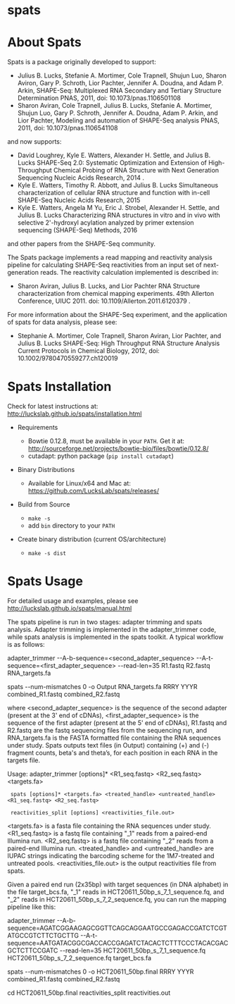 # spats
About Spats
===========

Spats is a package originally developed to support: 

- Julius B. Lucks, Stefanie A. Mortimer, Cole Trapnell, Shujun Luo, 
	Sharon Aviron, Gary P. Schroth, Lior Pachter, Jennifer A. Doudna, and Adam P. Arkin, 
	SHAPE-Seq: Multiplexed RNA Secondary and Tertiary Structure Determination 
        PNAS, 2011, doi: 10.1073/pnas.1106501108
- Sharon Aviran, Cole Trapnell, Julius B. Lucks, Stefanie A. Mortimer, Shujun Luo,
	Gary P. Schroth, Jennifer A. Doudna, Adam P. Arkin, and Lior Pachter, 
	Modeling and automation of SHAPE-Seq analysis 
        PNAS, 2011, doi: 10.1073/pnas.1106541108

and now supports:

- David Loughrey, Kyle E. Watters, Alexander H. Settle, and Julius B. Lucks
  SHAPE-Seq 2.0: Systematic Optimization and Extension of High-Throughput
  Chemical Probing of RNA Structure with Next Generation Sequencing
      Nucleic Acids Research, 2014 .
- Kyle E. Watters, Timothy R. Abbott, and Julius B. Lucks
  Simultaneous characterization of cellular RNA structure and function
  with in-cell SHAPE-Seq
      Nucleic Acids Research, 2015
- Kyle E. Watters, Angela M Yu, Eric J. Strobel, Alexander H. Settle, and Julius B. Lucks
  Characterizing RNA structures in vitro and in vivo with selective 2'-hydroxyl acylation
  analyzed by primer extension sequencing (SHAPE-Seq)
      Methods, 2016

and other papers from the SHAPE-Seq community.

The Spats package implements a read mapping and reactivity analysis pipeline for calculating
SHAPE-Seq reactivities from an input set of next-generation reads. The reactivity calculation
implemented is described in:

- Sharon Aviran, Julius B. Lucks, and Lior Pachter
  RNA Structure characterization from chemical mapping experiments.
  49th Allerton Conference, UIUC 2011. doi: 10.1109/Allerton.2011.6120379 .


For more information about the SHAPE-Seq experiment, and the application of spats for data analysis,
please see:

- Stephanie A. Mortimer, Cole Trapnell, Sharon Aviran, Lior Pachter, and Julius B. Lucks
  SHAPE-Seq: High Throughput RNA Structure Analysis
      Current Protocols in Chemical Biology, 2012, doi: 10.1002/9780470559277.ch120019

Spats Installation
==================

Check for latest instructions at: http://luckslab.github.io/spats/installation.html

* Requirements
  * Bowtie 0.12.8, must be available in your `PATH`. Get it at: http://sourceforge.net/projects/bowtie-bio/files/bowtie/0.12.8/
  * cutadapt: python package (`pip install cutadapt`)

* Binary Distributions
  * Available for Linux/x64 and Mac at: https://github.com/LucksLab/spats/releases/

* Build from Source
  * `make -s`
  * add `bin` directory to your `PATH`

* Create binary distribution (current OS/architecture)
  * `make -s dist`


Spats Usage
===========
For detailed usage and examples, please see http://luckslab.github.io/spats/manual.html

The spats pipeline is run in two stages: adapter trimming and spats analysis. Adapter trimming is implemented in the adapter_trimmer code, while spats analysis is implemented in the spats toolkit. A typical workflow is as follows:

adapter_trimmer --A-b-sequence=<second_adapter_sequence> --A-t-sequence=<first_adapter_sequence> --read-len=35 R1.fastq R2.fastq RNA_targets.fa

spats --num-mismatches 0 -o Output RNA_targets.fa RRRY YYYR combined_R1.fastq combined_R2.fastq

where <second_adapter_sequence> is the sequence of the second adapter (present at the 3' end of cDNAs), <first_adapter_sequence> is the sequence of the first adapter (present at the 5' end of cDNAs), R1.fastq and R2.fastq are the fastq sequencing files from the sequencing run, and RNA_targets.fa is the FASTA formatted file containing the RNA sequences under study. Spats outputs text files (in Output) containing (+) and (-) fragment counts, beta's and theta’s, for each position in each RNA in the targets file.

Usage:
     adapter_trimmer [options]* <R1_seq.fastq> <R2_seq.fastq> <targets.fa>

     spats [options]* <targets.fa> <treated_handle> <untreated_handle> <R1_seq.fastq> <R2_seq.fastq>

     reactivities_split [options] <reactivities_file.out>

<targets.fa> is a fasta file containing the RNA sequences under study.
<R1_seq.fastq> is a fastq file containing "_1" reads from a paired-end Illumina run.
<R2_seq.fastq> is a fastq file containing "_2" reads from a paired-end Illumina run.
<treated_handle> and <untreated_handle> are IUPAC strings indicating the barcoding
scheme for the 1M7-treated and untreated pools.
<reactivities_file.out> is the output reactivities file from spats.

Given a paired end run (2x35bp) with target sequences (in DNA alphabet) in the file 
target_bcs.fa, "_1" reads in HCT20611_50bp_s_7_1_sequence.fq, and 
"_2" reads in HCT20611_50bp_s_7_2_sequence.fq, you can run the mapping pipeline like this:

adapter_trimmer --A-b-sequence=AGATCGGAAGAGCGGTTCAGCAGGAATGCCGAGACCGATCTCGTATGCCGTCTTCTGCTTG --A-t-sequence=AATGATACGGCGACCACCGAGATCTACACTCTTTCCCTACACGACGCTCTTCCGATC --read-len=35 HCT20611_50bp_s_7_1_sequence.fq HCT20611_50bp_s_7_2_sequence.fq target_bcs.fa

spats --num-mismatches 0 -o HCT20611_50bp.final RRRY YYYR combined_R1.fastq combined_R2.fastq

cd HCT20611_50bp.final
reactivities_split reactivities.out
